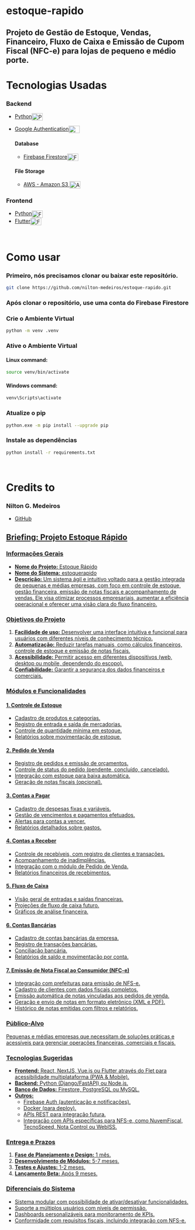 # estoque-rapido

## Projeto de Gestão de Estoque, Vendas, Financeiro, Fluxo de Caixa e Emissão de Cupom Fiscal (NFC-e) para lojas de pequeno e médio porte.

# Tecnologias Usadas

### Backend


- <a href="https://www.python.org/"> Python</a><img align="center" alt="Python" height="20" width="30" src="https://logohistory.net/wp-content/uploads/2023/06/Python-Emblem.png">
- <a href="https://firebase.google.com/products/auth/">Google Authentication</a><img align="center" alt="Google Authentication" height="20" width="30" src="https://upload.wikimedia.org/wikipedia/commons/8/84/Google_Authenticator_%28April_2023%29.svg">


  #### Database

  - <a href="https://firebase.google.com/">Firebase Firestore</a><img align="center" alt="Firebase Firestore" height="20" width="30" src="https://www.svgrepo.com/show/353735/firebase.svg">


  #### File Storage
  - <a href="https://aws.amazon.com/pt/s3/">AWS - Amazon S3 </a><img align="center" alt="Amazon S3" height="20" width="30" src="https://www.practical-go-lessons.com/img/amazon_s3.0fd7ad6f.png">


### Frontend


- <a href="https://flet.dev/"> Python</a><img align="center" alt="Flet framework" height="20" width="30" src="https://flet.dev/img/logo.svg">
- <a href="https://flutter.dev/">Flutter</a><img align="center" alt="Flutter" height="20" width="30" src="https://www.svgrepo.com/show/353751/flutter.svg">


<br>

# Como usar

### Primeiro, nós precisamos clonar ou baixar este repositório.

```bash
git clone https://github.com/nilton-medeiros/estoque-rapido.git
```

### Após clonar o repositório, use uma conta do Firebase Firestore

### Crie o Ambiente Virtual

```bash
python -m venv .venv
```

### Ative o Ambiente Virtual

#### Linux command:

```bash
source venv/bin/activate
```

#### Windows command:

```bash
venv\Scripts\activate
```

### Atualize o pip

```bash
python.exe -m pip install --upgrade pip
```

### Instale as dependências

```bash
python install -r requirements.txt
```

<br>

# Credits to

### Nilton G. Medeiros

- <a href="https://github.com/nilton-medeiros"> GitHub



## Briefing: Projeto Estoque Rápido

### Informações Gerais
- **Nome do Projeto:** Estoque Rápido
- **Nome do Sistema:** estoquerapido
- **Descrição:** Um sistema ágil e intuitivo voltado para a gestão integrada de pequenas e médias empresas, com foco em controle de estoque, gestão financeira, emissão de notas fiscais e acompanhamento de vendas. Ele visa otimizar processos empresariais, aumentar a eficiência operacional e oferecer uma visão clara do fluxo financeiro.

### Objetivos do Projeto
1. **Facilidade de uso:** Desenvolver uma interface intuitiva e funcional para usuários com diferentes níveis de conhecimento técnico.
2. **Automatização:** Reduzir tarefas manuais, como cálculos financeiros, controle de estoque e emissão de notas fiscais.
3. **Acessibilidade:** Permitir acesso em diferentes dispositivos (web, desktop ou mobile, dependendo do escopo).
4. **Confiabilidade:** Garantir a segurança dos dados financeiros e comerciais.

### Módulos e Funcionalidades
#### 1. Controle de Estoque
- Cadastro de produtos e categorias.
- Registro de entrada e saída de mercadorias.
- Controle de quantidade mínima em estoque.
- Relatórios sobre movimentação de estoque.

#### 2. Pedido de Venda
- Registro de pedidos e emissão de orçamentos.
- Controle de status do pedido (pendente, concluído, cancelado).
- Integração com estoque para baixa automática.
- Geração de notas fiscais (opcional).

#### 3. Contas a Pagar
- Cadastro de despesas fixas e variáveis.
- Gestão de vencimentos e pagamentos efetuados.
- Alertas para contas a vencer.
- Relatórios detalhados sobre gastos.

#### 4. Contas a Receber
- Controle de recebíveis, com registro de clientes e transações.
- Acompanhamento de inadimplências.
- Integração com o módulo de Pedido de Venda.
- Relatórios financeiros de recebimentos.

#### 5. Fluxo de Caixa
- Visão geral de entradas e saídas financeiras.
- Projeções de fluxo de caixa futuro.
- Gráficos de análise financeira.

#### 6. Contas Bancárias
- Cadastro de contas bancárias da empresa.
- Registro de transações bancárias.
- Conciliação bancária.
- Relatórios de saldo e movimentação por conta.

#### 7. Emissão de Nota Fiscal ao Consumidor (NFC-e)
- Integração com prefeituras para emissão de NFS-e.
- Cadastro de clientes com dados fiscais completos.
- Emissão automática de notas vinculadas aos pedidos de venda.
- Geração e envio de notas em formato eletrônico (XML e PDF).
- Histórico de notas emitidas com filtros e relatórios.

### Público-Alvo
Pequenas e médias empresas que necessitam de soluções práticas e acessíveis para gerenciar operações financeiras, comerciais e fiscais.

### Tecnologias Sugeridas
- **Frontend:** React, NextJS, Vue.js ou Flutter através do Flet para acessibilidade multiplataforma (PWA & Mobile).
- **Backend:** Python (Django/FastAPI) ou Node.js.
- **Banco de Dados:** Firestore, PostgreSQL ou MySQL.
- **Outros:**
  - Firebase Auth (autenticação e notificações).
  - Docker (para deploy).
  - APIs REST para integração futura.
  - Integração com APIs específicas para NFS-e, como NuvemFiscal, TecnoSpeed, Nota Control ou WebISS.

### Entrega e Prazos
1. **Fase de Planejamento e Design:** 1 mês.
2. **Desenvolvimento de Módulos:** 5-7 meses.
3. **Testes e Ajustes:** 1-2 meses.
4. **Lançamento Beta:** Após 9 meses.

### Diferenciais do Sistema
- Sistema modular com possibilidade de ativar/desativar funcionalidades.
- Suporte a múltiplos usuários com níveis de permissão.
- Dashboards personalizáveis para monitoramento de KPIs.
- Conformidade com requisitos fiscais, incluindo integração com NFS-e.
